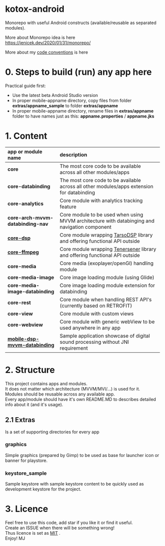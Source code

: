 # kotox-android

Monorepo with useful Android constructs (available/reusable as separated modules).  

More about Monorepo idea is here https://jenicek.dev/2020/01/31/monorepo/     

More about my [code conventions](code-conventions.md) is here

# 0. Steps to build (run) any app here  
Practical guide first:

- Use the latest beta Android Studio version
- In proper mobile-appname directory, copy files from folder **extras/appname_sample** to folder **extras/appname** 
- In proper mobile-appname directory, rename files in **extras/appname** folder to have names just as this: **appname.properties** / **appname.jks**

# 1. Content

| app or module name                                                                         | description                                                                                                                |
|:-------------------------------------------------------------------------------------------|:---------------------------------------------------------------------------------------------------------------------------|                                                                            
| **core**                                                                                   | The most core code to be available across all other modules/apps                                                           |
| **core-databinding**                                                                       |  The most core code to be available across all other modules/apps extension for databinding                                                                                    |
| **core-analytics**                                                                         | Core module with analytics tracking feature                                                                                |
| **core-arch-mvvm-databinding-nav**                                                         | Core module to be used when using MVVM architecture with databinging and navigation component                              |
| **[core-dsp](./core-dsp/readme.md)**                                                       | Core module wrapping [TarsoDSP](https://github.com/JorenSix/TarsosDSP) library and offering functional API outside         |
| **[core-ffmpeg](./core-ffmpeg/readme.md)**                                                 | Core module wrapping [Tenersener](https://github.com/tanersener/mobile-ffmpeg) library and offering functional API outside |
| **core-media**                                                                             | Core media (exoplayer/openGl) handling module                                                                              |
| **core-media-image**                                                                       | Core image loading module (using Glide)                                                                                    |
| **core-media-image-databinding**                                                           | Core image loading module extension for databinding                                                                        |
| **core-rest**                                                                              | Core module when handling REST API's (currently based on RETROFIT)                                                         |
| **core-view**                                                                              | Core module with custom views                                                                                              |
| **core-webview**                                                                           | Core module with generic webView to be used anywhere in any app                                                            |
| **[mobile-dsp-mvvm-databinding](./mobile-dsp-mvvm-databinding/readme.md)**                 | Sample application showcase of digital sound processing without JNI requirement                                            |  


# 2. Structure
This project contains apps and modules.   
It does not matter which architecture (MVVM/MVI/...) is used for it.  
Modules should be reusable across any available app.  
Every app/module should have it's own README.MD to describes detailed info about it (and it's usage).  


## 2.1 Extras
Is a set of supporting directories for every app
### graphics
Simple graphics (prepared by Gimp) to be used as base for launcher icon or banner for playstore.  
### keystore_sample
Sample keystore with sample keystore content to be quickly used as development keystore for the project.

# 3. Licence
Feel free to use this code, add star if you like it or find it useful.  
Create an ISSUE when there will be something wrong!  
Thus licence is set as [MIT](LICENSE) .  
Enjoy! MJ
